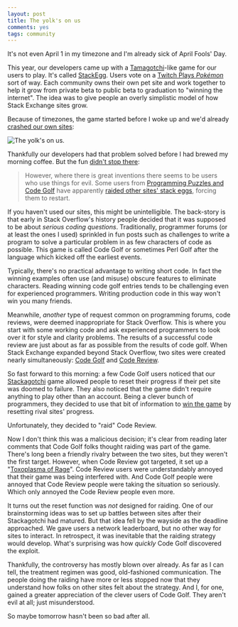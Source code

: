 ```yaml
---
layout: post
title: The yolk's on us
comments: yes
tags: community
---
```


It's not even April 1 in my timezone and I'm already sick of April Fools' Day.

This year, our developers came up with a
[Tamagotchi](http://en.wikipedia.org/wiki/Tamagotchi)-like game for
our users to play. It's called
[StackEgg](http://meta.stackoverflow.com/questions/289032/whats-stackegg). Users
vote on a
[Twitch Plays _Pokémon_](http://en.wikipedia.org/wiki/Twitch_Plays_Pok%C3%A9mon)
sort of way. Each community owns their own pet site and work together
to help it grow from private beta to public beta to graduation to
"winning the internet". The idea was to give people an overly
simplistic model of how Stack Exchange sites grow.

Because of timezones, the game started before I woke up
and we'd already [crashed our own sites](https://twitter.com/df07/status/582906770034683904):

![The _yolk's_ on us.](https://pbs.twimg.com/media/CBbmnlpUMAEAuBi.png)

Thankfully our developers had that problem solved before I had brewed
my morning coffee. But the fun
[didn't stop there](http://meta.stackexchange.com/q/252393/1438):

> However, where there is great inventions there seems to be users who
> use things for evil. Some users from
> [Programming Puzzles and Code Golf](http://codegolf.stackexchange.com)
> have apparently
> [raided other sites' stack eggs](http://chat.stackexchange.com/search?q=raid&Room=240&page=1&pagesize=50&sort=newest),
> forcing them to restart.

If you haven't used our sites, this might be unintelligible. The
back-story is that early in Stack Overflow's history people decided
that it was supposed to be about _serious coding
questions_. Traditionally, programmer forums (or at least the ones I
used) sprinkled in fun posts such as challenges to write a program to
solve a particular problem in as few characters of code as
possible. This game is called Code Golf or sometimes Perl Golf after
the language which kicked off the earliest events.

Typically, there's no practical advantage to writing short code. In
fact the winning examples often use (and misuse) obscure features to
eliminate characters. Reading winning code golf entries tends to be
challenging even for experienced programmers. Writing production code
in this way won't win you many friends.

Meanwhile, _another_ type of request common on programming forums,
code reviews, were deemed inappropriate for Stack Overflow. This is
where you start with some working code and ask experienced programmers
to look over it for style and clarity problems. The results of a
successful code review are just about as far as possible from the
results of code golf. When Stack Exchange expanded beyond Stack
Overflow, two sites were created nearly simultaneously:
[Code Golf](http://codegolf.stackexchange.com/) and
[Code Review](http://codereview.stackexchange.com/).

So fast forward to this morning: a few Code Golf users noticed that
our [Stackagotchi](http://meta.stackexchange.com/q/252379/1438) game
allowed people to reset their progress if their pet site was doomed to
failure. They also noticed that the game didn't require anything to
play other than an account. Being a clever bunch of programmers, they
decided to use that bit of information to
[win the game](https://web.archive.org/web/20150404103711/http://meta.stackexchange.com:80/stackegg/leaderboard) by
resetting rival sites' progress.

Unfortunately, they decided to "raid" Code Review.

Now I don't think this was a malicious decision; it's clear from
reading later comments that Code Golf folks thought raiding was part
of the game.  There's long been a friendly rivalry between the two
sites, but they weren't the first target. However, when Code Review
got targeted, it set up a
"[Toxoplasma of Rage](http://slatestarcodex.com/2014/12/17/the-toxoplasma-of-rage/)". Code
Review users were understandably annoyed that their game was being
interfered with. And Code Golf people were annoyed that Code Review
people were taking the situation so seriously. Which only annoyed the
Code Review people even more.

It turns out the reset function was _not_ designed for raiding. One of
our brainstorming ideas was to set up battles between sites after
their Stackagotchi had matured. But that idea fell by the wayside as
the deadline approached. We gave users a network leaderboard, but no
other way for sites to interact. In retrospect, it was inevitable that
the raiding strategy would develop. What's surprising was how
_quickly_ Code Golf discovered the exploit.

Thankfully, the controversy has mostly blown over already. As far as I
can tell, the treatment regimen was good, old-fashioned
communication. The people doing the raiding have more or less stopped
now that they understand how folks on other sites felt about the
strategy. And I, for one, gained a greater appreciation of the clever
users of Code Golf. They aren't evil at all; just misunderstood.

So maybe tomorrow hasn't been so bad after all.

<!--  LocalWords:  Toxoplasma Tamagotchi StackEgg png DDoSed
LocalWords -->
